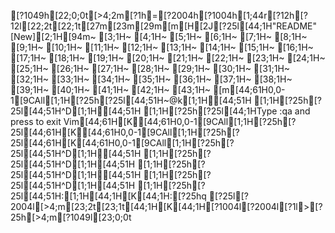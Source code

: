 [?1049h[22;0;0t[>4;2m[?1h=[?2004h[?1004h[1;44r[?12h[?12l[22;2t[22;1t[27m[23m[29m[m[H[2J[?25l[44;1H"README" [New][2;1H[94m~                                                                             [3;1H~                                                                             [4;1H~                                                                             [5;1H~                                                                             [6;1H~                                                                             [7;1H~                                                                             [8;1H~                                                                             [9;1H~                                                                             [10;1H~                                                                             [11;1H~                                                                             [12;1H~                                                                             [13;1H~                                                                             [14;1H~                                                                             [15;1H~                                                                             [16;1H~                                                                             [17;1H~                                                                             [18;1H~                                                                             [19;1H~                                                                             [20;1H~                                                                             [21;1H~                                                                             [22;1H~                                                                             [23;1H~                                                                             [24;1H~                                                                             [25;1H~                                                                             [26;1H~                                                                             [27;1H~                                                                             [28;1H~                                                                             [29;1H~                                                                             [30;1H~                                                                             [31;1H~                                                                             [32;1H~                                                                             [33;1H~                                                                             [34;1H~                                                                             [35;1H~                                                                             [36;1H~                                                                             [37;1H~                                                                             [38;1H~                                                                             [39;1H~                                                                             [40;1H~                                                                             [41;1H~                                                                             [42;1H~                                                                             [43;1H~                                                                             [m[44;61H0,0-1[9CAll[1;1H[?25h[?25l[44;51H~@k[1;1H[44;51H   [1;1H[?25h[?25l[44;51H^D[1;1H[44;51H  [1;1H[?25h[?25l[44;1HType  :qa  and press <Enter> to exit Vim[44;61H[K[44;61H0,0-1[9CAll[1;1H[?25h[?25l[44;61H[K[44;61H0,0-1[9CAll[1;1H[?25h[?25l[44;61H[K[44;61H0,0-1[9CAll[1;1H[?25h[?25l[44;51H^D[1;1H[44;51H  [1;1H[?25h[?25l[44;51H^D[1;1H[44;51H  [1;1H[?25h[?25l[44;51H^D[1;1H[44;51H  [1;1H[?25h[?25l[44;51H^D[1;1H[44;51H  [1;1H[?25h[?25l[44;51H:[1;1H[44;1H[K[44;1H:[?25hq[?25l[?2004l[>4;m[23;2t[23;1t[44;1H[K[44;1H[?1004l[?2004l[?1l>[?25h[>4;m[?1049l[23;0;0t